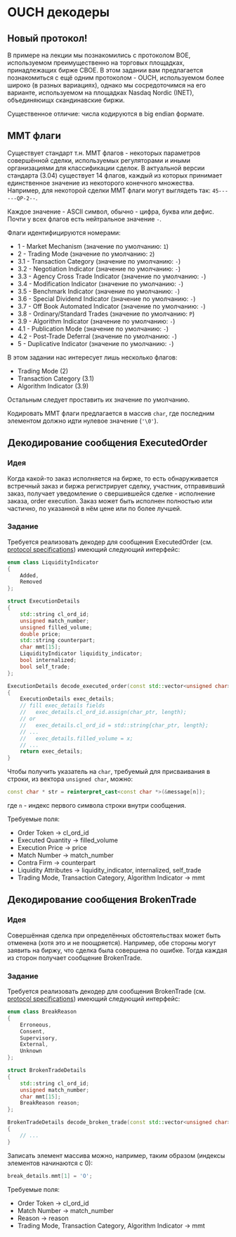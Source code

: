 # OUCH декодеры

## Новый протокол!
В примере на лекции мы познакомились с протоколом BOE, используемом преимущественно на торговых площадках, принадлежащих бирже CBOE.
В этом задании вам предлагается познакомиться с ещё одним протоколом - OUCH, используемом более широко (в разных вариациях), однако
мы сосредоточимся на его варианте, используемом на площадках Nasdaq Nordic (INET), объединяюищх скандинавские биржи.

Существенное отличие: числа кодируются в big endian формате.

## MMT флаги
Существует стандарт т.н. MMT флагов - некоторых параметров совершённой сделки, используемых регуляторами и иными организациями для классификации
сделок. В актуальной версии стандарта (3.04) существует 14 флагов, каждый из которых принимает единственное значение из некоторого конечного
множества.
Например, для некоторой сделки MMT флаги могут выглядеть так: `45------QP-2--`.

Каждое значение - ASCII символ, обычно - цифра, буква или дефис. Почти у всех флагов есть нейтральное значение `-`.

Флаги идентифицируются номерами:
* 1 - Market Mechanism (значение по умолчанию: `1`)
* 2 - Trading Mode (значение по умолчанию: `2`)
* 3.1 - Transaction Category (значение по умолчанию: `-`)
* 3.2 - Negotiation Indicator (значение по умолчанию: `-`)
* 3.3 - Agency Cross Trade Indicator (значение по умолчанию: `-`)
* 3.4 - Modification Indicator (значение по умолчанию: `-`)
* 3.5 - Benchmark Indicator (значение по умолчанию: `-`)
* 3.6 - Special Dividend Indicator (значение по умолчанию: `-`)
* 3.7 - Off Book Automated Indicator (значение по умолчанию: `-`)
* 3.8 - Ordinary/Standard Trades (значение по умолчанию: `P`)
* 3.9 - Algorithm Indicator (значение по умолчанию: `-`)
* 4.1 - Publication Mode (значение по умолчанию: `-`)
* 4.2 - Post-Trade Deferral (значение по умолчанию: `-`)
* 5 - Duplicative Indicator (значение по умолчанию: `-`)

В этом задании нас интересует лишь несколько флагов:
* Trading Mode (2)
* Transaction Category (3.1)
* Algorithm Indicator (3.9)

Остальным следует проставить их значение по умолчанию.

Кодировать MMT флаги предлагается в массив `char`, где последним элементом должно идти нулевое значение (`'\0'`).

## Декодирование сообщения ExecutedOrder
### Идея
Когда какой-то заказ исполняется на бирже, то есть обнаруживается встречный заказ и биржа регистрирует сделку, участник, отправивший
заказ, получает уведомление о свершившейся сделке - исполнение заказа, order execution.
Заказ может быть исполнен полностью или частично, по указанной в нём цене или по более лучшей.

### Задание
Требуется реализовать декодер для сообщения ExecutedOrder (см. [protocol specifications](doc/OUCH_for_Nasdaq_Nordic_4.03.2.pdf)) имеющий следующий интерфейс:
```cpp
enum class LiquidityIndicator
{
    Added,
    Removed
};

struct ExecutionDetails
{
    std::string cl_ord_id;
    unsigned match_number;
    unsigned filled_volume;
    double price;
    std::string counterpart;
    char mmt[15];
    LiquidityIndicator liquidity_indicator;
    bool internalized;
    bool self_trade;
};

ExecutionDetails decode_executed_order(const std::vector<unsigned char> & message)
{
    ExecutionDetails exec_details;
    // fill exec_details fields
    //   exec_details.cl_ord_id.assign(char_ptr, length);
    // or
    //   exec_details.cl_ord_id = std::string{char_ptr, length};
    // ...
    //   exec_details.filled_volume = x;
    // ...
    return exec_details;
}
```

Чтобы получить указатель на `char`, требуемый для присваивания в строки, из вектора `unsigned char`, можно:
```cpp
const char * str = reinterpret_cast<const char *>(&message[n]);
```
где `n` - индекс первого символа строки внутри сообщения.

Требуемые поля:
* Order Token -> cl_ord_id
* Executed Quantity -> filled_volume
* Execution Price -> price
* Match Number -> match_number
* Contra Firm -> counterpart
* Liquidity Attributes -> liquidity_indicator, internalized, self_trade
* Trading Mode, Transaction Category, Algorithm Indicator -> mmt

## Декодирование сообщения BrokenTrade
### Идея
Совершённая сделка при определённых обстоятельствах может быть отменена (хотя это и не поощряется). Например, обе стороны могут заявить на биржу,
что сделка была совершена по ошибке. Тогда каждая из сторон получает сообщение BrokenTrade.

### Задание
Требуется реализовать декодер для сообщения BrokenTrade (см. [protocol specifications](doc/OUCH_for_Nasdaq_Nordic_4.03.2.pdf)) имеющий следующий интерфейс:
```cpp
enum class BreakReason
{
    Erroneous,
    Consent,
    Supervisory,
    External,
    Unknown
};

struct BrokenTradeDetails
{
    std::string cl_ord_id;
    unsigned match_number;
    char mmt[15];
    BreakReason reason;
};

BrokenTradeDetails decode_broken_trade(const std::vector<unsigned char> & message)
{
    // ...
}
```

Записать элемент массива можно, например, таким образом (индексы элементов начинаются с 0):
```cpp
break_details.mmt[1] = 'O';
```

Требуемые поля:
* Order Token -> cl_ord_id
* Match Number -> match_number
* Reason -> reason
* Trading Mode, Transaction Category, Algorithm Indicator -> mmt
